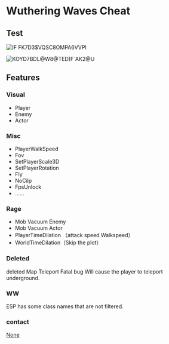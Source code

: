 # Wuthering Waves Cheat  

## Test
![IF FK7D3$VQSC8OMPA6VVPI](https://github.com/GGassit/-/assets/89300219/54f3baae-c6e4-4744-94af-992eba0f0cc2)

![KOYD7BDL@W8@TED)F`AK2@U](https://github.com/GGassit/-/assets/89300219/7d7086ce-64fd-496e-b39e-a77a4cdabf5b)



## Features

### Visual
- Player
- Enemy
- Actor

### Misc
-  PlayerWalkSpeed
-  Fov
-  SetPlayerScale3D
-  SetPlayerRotation
-  Fly
-  NoCilp
-  FpsUnlock
-  ......

### Rage
- Mob Vacuum Enemy
- Mob Vacuum Actor
- PlayerTimeDilation （attack speed Walkspeed）
- WorldTimeDilation（Skip the plot）


### Deleted
deleted Map Teleport
Fatal bug  Will cause the player to teleport underground.
### WW
ESP has some class names that are not filtered.

### contact
[None](https://discord.gg/874SwAvv)


